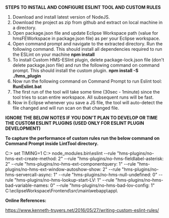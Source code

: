 **STEPS TO INSTALL AND CONFIGURE ESLINT TOOL AND CUSTOM RULES**
1. Download and install latest version of NodeJS.
2. Download the project as zip from github and extract on local machine in a directory.
3. Open package.json file and update Eclipse Workspace path (value for hmsFEWorkspace in package.json file) as per your Eclipse workspace.
4. Open command prompt and navigate to the extracted directory. Run the following command. This should install all dependencies required to run the ESLint on your machine
	**npm install**
5. To install Custom HMS-ESlint plugin, delete package-lock.json file (don't delete package.json file) and run the following command on command prompt. This should install the custom plugin.
	**npm install -S ./hms_plugin**
6. Now run the following command on Command Prompt to run Eslint tool:
	**RunEslint.bat**
7. The first run of the tool will take some time (30sec - 1minute) since the tool tries to scan entire workspace. All subsequent runs will be fast.
8. Now in Eclipse whenever you save a JS file, the tool will auto-detect the file changed and will run scan on that changed file.



**IGNORE THE BELOW NOTES IF YOU DON'T PLAN TO DEVELOP OR TIME THE CUSTOM ESLINT PLUGINS (USED ONLY FOR ESLINT PLUGIN DEVELOPMENT)**



**To capture the performance of custom rules run the below command on Command Prompt inside LintTool directory.**

C:\> set TIMING=1
C:\> node_modules\.bin\eslint --rule "hms-plugins/no-hms-ext-create-method: 2" --rule "hms-plugins/no-hms-fieldlabel-asterisk: 2" --rule "hms-plugins/no-hms-ext-componentquery: 1" --rule "hms-plugins/no-hms-ext-window-autoshow-show: 2" --rule "hms-plugins/no-hms-servercall-async: 1" --rule "hms-plugins/no-hms-null-undefined: 0" --rule "hms-plugins/no-hms-lookup-start-LV: 1" --rule "hms-plugins/no-hms-bad-variable-names: 0" --rule "hms-plugins/no-hms-bad-lov-config: 1"  C:\eclipseWorkspace\Frontend\src\main\webapp\app\


**Online References:**

https://www.kenneth-truyers.net/2016/05/27/writing-custom-eslint-rules/
